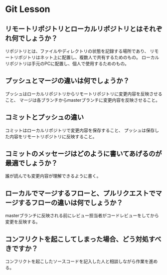 # Git Lesson

## リモートリポジトリとローカルリポジトリとはそれぞれ何でしょうか？
リポジトリとは、ファイルやディレクトリの状態を記録する場所であり、
リモートリポジトリはネット上に配置し、複数人で共有するためのもの。
ローカルリポジトリは手元のPCに配置し、個人で使用するためのもの。


## プッシュとマージの違いは何でしょうか？
プッシュはローカルリポジトリからリモートリポジトリに変更内容を反映させること、
マージは各ブランチからmasterブランチに変更内容を反映させること。


## コミットとプッシュの違い
コミットはローカルリポジトリで変更内容を保存すること、
プッシュは保存した内容をリモートリポジトリに反映すること。


## コミットのメッセージはどのように書いてあげるのが最適でしょうか？
誰が読んでも変更内容が理解できるように書く。


## ローカルでマージするフローと、プルリクエストでマージするフローの違いは何でしょうか？
masterブランチに反映される前にレビュー担当者がコードレビューをしてから変更を反映する。


## コンフリクトを起こしてしまった場合、どう対処すべきですか？
コンフリクトを起こしたソースコードを記入した人と相談しながら作業を進める。
